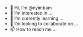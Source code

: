 - 👋 Hi, I’m @nyimbam
- 👀 I’m interested in ...
- 🌱 I’m currently learning ...
- 💞️ I’m looking to collaborate on ...
- 📫 How to reach me ...

<!---
nyimbam/nyimbam is a ✨ special ✨ repository because its `README.md` (this file) appears on your GitHub profile.
You can click the Preview link to take a look at your changes.
--->
